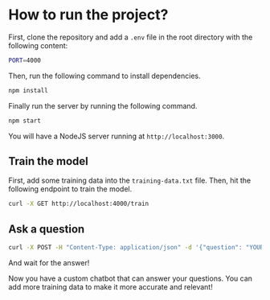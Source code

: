 # How to run the project?

First, clone the repository and add a `.env` file in the root directory with the following content:

```bash
PORT=4000
```

Then, run the following command to install dependencies.

```bash
npm install
```

Finally run the server by running the following command.

```bash
npm start
```

You will have a NodeJS server running at `http://localhost:3000`.

## Train the model

First, add some training data into the `training-data.txt` file. Then, hit the following endpoint to train the model.

```bash
curl -X GET http://localhost:4000/train
```

## Ask a question

```bash
curl -X POST -H "Content-Type: application/json" -d '{"question": "YOUR_QUESTION_HERE"}' http://localhost:4000/get-answer
```

And wait for the answer!

Now you have a custom chatbot that can answer your questions. You can add more training data to make it more accurate and relevant!
